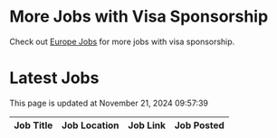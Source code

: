 # More Jobs with Visa Sponsorship

Check out [Europe Jobs](https://github.com/sureshparimi/europejobs#latest-jobs) for more jobs with visa sponsorship.

# Latest Jobs

This page is updated at November 21, 2024 09:57:39

| Job Title | Job Location | Job Link | Job Posted |
| --- | --- | --- | --- |
